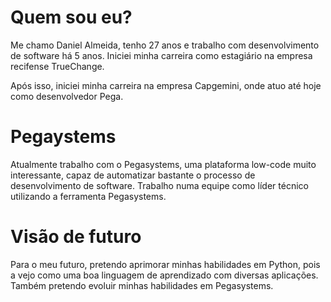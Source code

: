 # Quem sou eu?

Me chamo Daniel Almeida, tenho 27 anos e trabalho com desenvolvimento de software há 5 anos. Iniciei minha carreira como estagiário na empresa recifense TrueChange.

Após isso, iniciei minha carreira na empresa Capgemini, onde atuo até hoje como desenvolvedor Pega.

# Pegaystems

Atualmente trabalho com o Pegasystems, uma plataforma low-code muito interessante, capaz de automatizar bastante o processo de desenvolvimento de software. Trabalho numa equipe como líder técnico utilizando a ferramenta Pegasystems.

# Visão de futuro

Para o meu futuro, pretendo aprimorar minhas habilidades em Python, pois a vejo como uma boa linguagem de aprendizado com diversas aplicações. Também pretendo evoluir minhas habilidades em Pegasystems.